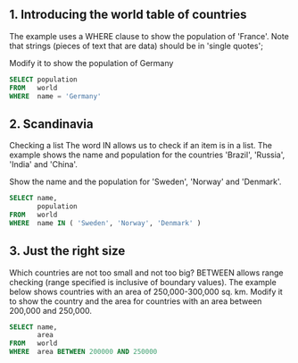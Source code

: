 ## 1. Introducing the world table of countries
The example uses a WHERE clause to show the population of 'France'. Note that strings (pieces of text that are data) should be in 'single quotes';

Modify it to show the population of Germany

```sql
SELECT population 
FROM   world 
WHERE  name = 'Germany' 
```

## 2. Scandinavia
Checking a list The word IN allows us to check if an item is in a list. The example shows the name and population for the countries 'Brazil', 'Russia', 'India' and 'China'.

Show the name and the population for 'Sweden', 'Norway' and 'Denmark'.

```sql
SELECT name, 
       population 
FROM   world 
WHERE  name IN ( 'Sweden', 'Norway', 'Denmark' ) 
```

## 3. Just the right size
Which countries are not too small and not too big? BETWEEN allows range checking (range specified is inclusive of boundary values). The example below shows countries with an area of 250,000-300,000 sq. km. Modify it to show the country and the area for countries with an area between 200,000 and 250,000.

```sql
SELECT name, 
       area 
FROM   world 
WHERE  area BETWEEN 200000 AND 250000 
```

